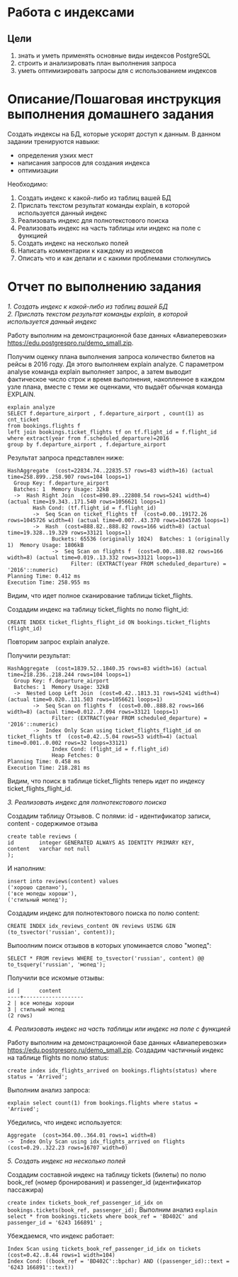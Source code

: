 # Работа с индексами

## Цели

1. знать и уметь применять основные виды индексов PostgreSQL 
2. строить и анализировать план выполнения запроса 
3. уметь оптимизировать запросы для с использованием индексов

# Описание/Пошаговая инструкция выполнения домашнего задания

Создать индексы на БД, которые ускорят доступ к данным.
В данном задании тренируются навыки:

* определения узких мест
* написания запросов для создания индекса
* оптимизации

Необходимо:
1. Создать индекс к какой-либо из таблиц вашей БД
2. Прислать текстом результат команды explain, в которой используется данный индекс
3. Реализовать индекс для полнотекстового поиска
4. Реализовать индекс на часть таблицы или индекс на поле с функцией
5. Создать индекс на несколько полей
6. Написать комментарии к каждому из индексов
7. Описать что и как делали и с какими проблемами столкнулись

# Отчет по выполнению задания


*1. Создать индекс к какой-либо из таблиц вашей БД*\
*2. Прислать текстом результат команды explain, в которой используется данный индекс*

Работу выполним на демонстрационной базе данных «Авиаперевозки» https://edu.postgrespro.ru/demo_small.zip. 

Получим оценку плана выполнения запроса количество билетов на рейсы в 2016 году. Дя этого выполняем explain analyze.
С параметром analyse команда explain выполняет запрос, а затем выводит фактическое число строк и время выполнения, 
накопленное в каждом узле плана, вместе с теми же оценками, что выдаёт обычная команда EXPLAIN.

```
explain analyze
SELECT f.departure_airport , f.departure_airport , count(1) as cnt_ticket 
from bookings.flights f
left join bookings.ticket_flights tf on tf.flight_id = f.flight_id 
where extract(year from f.scheduled_departure)=2016
group by f.departure_airport , f.departure_airport
```

Результат запроса представлен ниже:

```
HashAggregate  (cost=22834.74..22835.57 rows=83 width=16) (actual time=258.899..258.907 rows=104 loops=1)
  Group Key: f.departure_airport
  Batches: 1  Memory Usage: 32kB
  ->  Hash Right Join  (cost=890.89..22808.54 rows=5241 width=4) (actual time=19.343..171.540 rows=1056621 loops=1)
        Hash Cond: (tf.flight_id = f.flight_id)
        ->  Seq Scan on ticket_flights tf  (cost=0.00..19172.26 rows=1045726 width=4) (actual time=0.007..43.370 rows=1045726 loops=1)
        ->  Hash  (cost=888.82..888.82 rows=166 width=8) (actual time=19.328..19.329 rows=33121 loops=1)
              Buckets: 65536 (originally 1024)  Batches: 1 (originally 1)  Memory Usage: 1806kB
              ->  Seq Scan on flights f  (cost=0.00..888.82 rows=166 width=8) (actual time=0.019..13.332 rows=33121 loops=1)
                    Filter: (EXTRACT(year FROM scheduled_departure) = '2016'::numeric)
Planning Time: 0.412 ms
Execution Time: 258.955 ms
```

Видим, что идет полное сканирование таблицы ticket_flights.

Создадим индекс на таблицу ticket_flights по полю flight_id:

```
CREATE INDEX ticket_flights_flight_id ON bookings.ticket_flights (flight_id)
```

Повторим запрос explain analyze.

Получили результат:

```
HashAggregate  (cost=1839.52..1840.35 rows=83 width=16) (actual time=218.236..218.244 rows=104 loops=1)
  Group Key: f.departure_airport
  Batches: 1  Memory Usage: 32kB
  ->  Nested Loop Left Join  (cost=0.42..1813.31 rows=5241 width=4) (actual time=0.020..131.503 rows=1056621 loops=1)
        ->  Seq Scan on flights f  (cost=0.00..888.82 rows=166 width=8) (actual time=0.012..7.094 rows=33121 loops=1)
              Filter: (EXTRACT(year FROM scheduled_departure) = '2016'::numeric)
        ->  Index Only Scan using ticket_flights_flight_id on ticket_flights tf  (cost=0.42..5.04 rows=53 width=4) (actual time=0.001..0.002 rows=32 loops=33121)
              Index Cond: (flight_id = f.flight_id)
              Heap Fetches: 0
Planning Time: 0.458 ms
Execution Time: 218.281 ms
```

Видим, что поиск в таблице ticket_flights теперь идет по индексу ticket_flights_flight_id. 

*3. Реализовать индекс для полнотекстового поиска*

Создадим таблицу Отзывов. С полями: id - идентификатор записи, content - содержимое отзыва  

```
create table reviews (
id        integer GENERATED ALWAYS AS IDENTITY PRIMARY KEY,
content   varchar not null
);
```

И наполним:

```
insert into reviews(content) values
('хорошо сделано'),
('все мопеды хороши'),
('стильный мопед');
```

Создадим индекс для полнотектового поиска по полю content:

``
CREATE INDEX idx_reviews_content ON reviews USING GIN (to_tsvector('russian', content));
``

Выпоолним поиск отзывов в которых упоминается слово "мопед":

``
SELECT * FROM reviews WHERE to_tsvector('russian', content) @@ to_tsquery('russian', 'мопед');
``

Получили все искомые отзывы:

```
id |      content      
----+-------------------
2 | все мопеды хороши
3 | стильный мопед
(2 rows)
```

*4. Реализовать индекс на часть таблицы или индекс на поле с функцией*

Работу выполним на демонстрационной базе данных «Авиаперевозки» https://edu.postgrespro.ru/demo_small.zip.
Создадим частичный индекс на таблице flights по полю status:
```
create index idx_flights_arrived on bookings.flights(status) where status = 'Arrived';
```
Выполним анализ запроса:
```
explain select count(1) from bookings.flights where status = 'Arrived';
```

Убедились, что индекс используется:

```
Aggregate  (cost=364.00..364.01 rows=1 width=8)
->  Index Only Scan using idx_flights_arrived on flights  (cost=0.29..322.23 rows=16707 width=0)
```

*5. Создать индекс на несколько полей*

Создадим составной индекс на таблицу tickets (билеты) по полю book_ref (номер бронирования) и passenger_id (идентификатор пассажира)

``
create index tickets_book_ref_passenger_id_idx on bookings.tickets(book_ref, passenger_id);
``
Выполним анализ
``
explain  select * from bookings.tickets where book_ref = 'BD402C' and passenger_id = '6243 166891' ;
``

Убеждаемся, что индекс работает:

```
Index Scan using tickets_book_ref_passenger_id_idx on tickets  (cost=0.42..8.44 rows=1 width=104)
Index Cond: ((book_ref = 'BD402C'::bpchar) AND ((passenger_id)::text = '6243 166891'::text))
```
